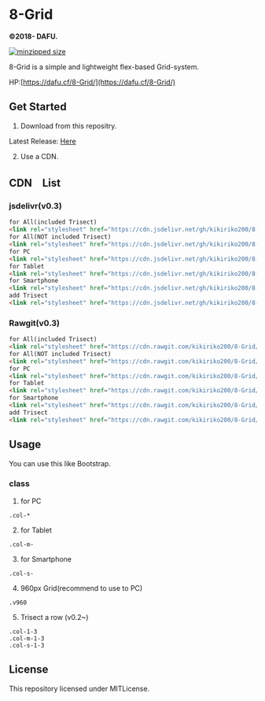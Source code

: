 # 8-Grid

**&copy;2018- DAFU.**

[![minzipped size](https://img.shields.io/badge/minzipped%20size-254B-brightgreen.svg)](https://checkgzipcompression.com/?url=https%3A%2F%2Fcdn.jsdelivr.net%2Fgh%2Fkikiriko200%2F8-Grid%40v0.3%2Fcss%2F8grid.all.min.css)

8-Grid is a simple and lightweight flex-based Grid-system.

HP:[https://dafu.cf/8-Grid/](https://dafu.cf/8-Grid/)

## Get Started

1. Download from this repositry.

Latest Release: [Here](https://github.com/kikiriko200/8-Grid/releases/latest)

2. Use a CDN.

## CDN　List
### jsdelivr(v0.3)
```HTML
for All(included Trisect)
<link rel="stylesheet" href="https://cdn.jsdelivr.net/gh/kikiriko200/8-Grid@v0.3/css/8grid.all.min.css">
for All(NOT included Trisect)
<link rel="stylesheet" href="https://cdn.jsdelivr.net/gh/kikiriko200/8-Grid@v0.3/css/8grid.notall.min.css">
for PC
<link rel="stylesheet" href="https://cdn.jsdelivr.net/gh/kikiriko200/8-Grid@v0.3/css/8grid.pc.min.css">
for Tablet
<link rel="stylesheet" href="https://cdn.jsdelivr.net/gh/kikiriko200/8-Grid@v0.3/css/8grid.tb.min.css">
for Smartphone
<link rel="stylesheet" href="https://cdn.jsdelivr.net/gh/kikiriko200/8-Grid@v0.3/css/8grid.sp.min.css">
add Trisect
<link rel="stylesheet" href="https://cdn.jsdelivr.net/gh/kikiriko200/8-Grid@v0.3/css/8grid.add.min.css">
```

### Rawgit(v0.3)

```HTML
for All(included Trisect)
<link rel="stylesheet" href="https://cdn.rawgit.com/kikiriko200/8-Grid/adf9b37/css/8grid.all.min.css">
for All(NOT included Trisect)
<link rel="stylesheet" href="https://cdn.rawgit.com/kikiriko200/8-Grid/adf9b37/css/8grid.notall.min.css">
for PC
<link rel="stylesheet" href="https://cdn.rawgit.com/kikiriko200/8-Grid/adf9b37/css/8grid.pc.min.css">
for Tablet
<link rel="stylesheet" href="https://cdn.rawgit.com/kikiriko200/8-Grid/adf9b37/css/8grid.tb.min.css">
for Smartphone
<link rel="stylesheet" href="https://cdn.rawgit.com/kikiriko200/8-Grid/adf9b37/css/8grid.sp.min.css">
add Trisect
<link rel="stylesheet" href="https://cdn.rawgit.com/kikiriko200/8-Grid/adf9b37/css/8grid.add.min.css">
```

## Usage

You can use this like Bootstrap.

### class

1. for PC

```
.col-*
```

2. for Tablet

```
.col-m-
```

3. for Smartphone
```
.col-s-
```

4. 960px Grid(recommend to use to PC)
```
.v960
```

5. Trisect a row (v0.2~)
```
.col-1-3
.col-m-1-3
.col-s-1-3
```

## License

This repository licensed under MITLicense.